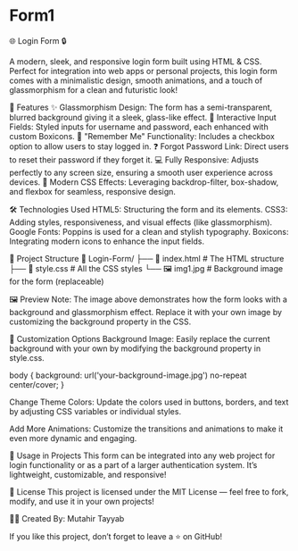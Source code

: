 # Form1

🌐 Login Form 🔒

A modern, sleek, and responsive login form built using HTML & CSS. Perfect for integration into web apps or personal projects, this login form comes with a minimalistic design, smooth animations, and a touch of glassmorphism for a clean and futuristic look!

🚀 Features
✨ Glassmorphism Design: The form has a semi-transparent, blurred background giving it a sleek, glass-like effect.
🔑 Interactive Input Fields: Styled inputs for username and password, each enhanced with custom Boxicons.
📌 "Remember Me" Functionality: Includes a checkbox option to allow users to stay logged in.
❓ Forgot Password Link: Direct users to reset their password if they forget it.
💻 Fully Responsive: Adjusts perfectly to any screen size, ensuring a smooth user experience across devices.
🌟 Modern CSS Effects: Leveraging backdrop-filter, box-shadow, and flexbox for seamless, responsive design.

🛠 Technologies Used
HTML5: Structuring the form and its elements.
CSS3: Adding styles, responsiveness, and visual effects (like glassmorphism).
Google Fonts: Poppins is used for a clean and stylish typography.
Boxicons: Integrating modern icons to enhance the input fields.

🧩 Project Structure
📁 Login-Form/
├── 📄 index.html     # The HTML structure
├── 🎨 style.css      # All the CSS styles
└── 🖼 img1.jpg       # Background image for the form (replaceable)

🖼 Preview
Note: The image above demonstrates how the form looks with a background and glassmorphism effect. Replace it with your own image by customizing the background property in the CSS.

🎨 Customization Options
Background Image: Easily replace the current background with your own by modifying the background property in style.css.

body {
  background: url('your-background-image.jpg') no-repeat center/cover;
}

Change Theme Colors: Update the colors used in buttons, borders, and text by adjusting CSS variables or individual styles.

Add More Animations: Customize the transitions and animations to make it even more dynamic and engaging.

🎯 Usage in Projects
This form can be integrated into any web project for login functionality or as a part of a larger authentication system. It’s lightweight, customizable, and responsive!

📝 License
This project is licensed under the MIT License — feel free to fork, modify, and use it in your own projects!

👨‍💻 Created By: Mutahir Tayyab

If you like this project, don’t forget to leave a ⭐ on GitHub!

